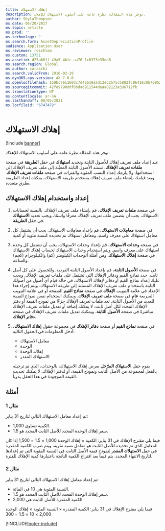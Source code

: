 ```yaml
---
title: إهلاك الاستهلاك
description: توفر هذه المقالة نظرة عامة على أسلوب الاستهلاك للإهلاك.
author: ShylaThompson
ms.date: 06/20/2017
ms.topic: article
ms.prod: ''
ms.technology: ''
ms.search.form: AssetDepreciationProfile
audience: Application User
ms.reviewer: roschlom
ms.custom: 13751
ms.assetid: d25a681f-49a5-4bfc-aa76-1c6373e35dd8
ms.search.region: Global
ms.author: saraschi
ms.search.validFrom: 2016-02-28
ms.dyn365.ops.version: AX 7.0.0
ms.openlocfilehash: 1b0bc761160dc7d46519aad13ec2575cb882fc0641830b76952763b54834a64d
ms.sourcegitcommit: 42fe9790ddf0bdad911544deaa82123a396712fb
ms.translationtype: HT
ms.contentlocale: ar-SA
ms.lasthandoff: 08/05/2021
ms.locfileid: "6747479"
---
```

# <a name="consumption-depreciation"></a>إهلاك الاستهلاك

[!include [banner](../includes/banner.md)]

توفر هذه المقالة نظرة عامة على أسلوب الاستهلاك للإهلاك.

عند إعداد ملف تعريف إهلاك للأصول الثابتة وتحديد **استهلاك** في حقل **الطريقة** في صفحة **ملفات تعريف الإهلاك**، تستند الأصول الثابتة المعيَّنة إلى ملف تعريف الإهلاك إلى استخدامها. ولا يلزمك إعداد النسب المئوية والفترات في صفحة **ملفات تعريف الإهلاك**. وبعد قيامك بإنشاء ملف تعريف إهلاك يستخدم طريقة الاستهلاك، يمكنك إعداد الطريقة بطرق متعددة.

## <a name="set-up-and-use-consumption-depreciation"></a>إعداد واستخدام إهلاك الاستهلاك
1.  في صفحة **ملفات تعريف الإهلاك**، قم بإنشاء ملف تعريف الإهلاك. بالنسبة لحسابات الاستهلاك، يجب أن يتضمن ملف تعريف الإهلاك معرفًا واسمًا، ويجب تحديد **الاستهلاك** في حقل **الطريقة**.
2.  في صفحة **معامِلات الاستهلاك**، قم بإعداد معامِلات الاستهلاك. يجب أن يشتمل كل معامِل استهلاك على معرف واسم، ومعامل استهلاك تم تحديده كنسبة مئوية أو كمية.
3.  في صفحة **وحدات الاستهلاك**، قم بإعداد وحدات الاستهلاك. يجب أن تشتمل كل وحدة استهلاك على معرف واسم. ويتم استخدام وحدات الاستهلاك لحساب إهلاك الاستهلاك في صفحة **إهلاك الاستهلاك**. ومن أمثلة الوحدات الكيلومتر (كم) والكيلوجرام (كجم) والساعة.
4.  في صفحة **الأصول الثابتة**، قم بإعداد الأصول الثابتة الفردية. وللحصول على كل أصل ثابت، حدد نماذج القيم ودفاتر الإهلاك التي تشتمل على ملفات تعريف الإهلاك. ويجب عليك إعداد نماذج القيم أو دفاتر لإهلاك الاستهلاك، في حالة قيام أي أصول من أصولك الثابتة باستخدام ملف تعريف الإهلاك المستند إلى طريقة الاستهلاك. ويتم إجراء هذا الإعداد في علامة التبويب **الإهلاك** في صفحة **نماذج القيم** الصفحة أو في علامة التبويب السريعة **عام** في صفحة **ملف تعريف الإهلاك**. ويمكنك استخدام نفس نموذج القيمة للعديد من الأصول الثابتة. تعد ملفات تعريف الإهلاك جزءًا من نموذج القيمة أو دفتر الإهلاك المحدد لكل أصل ثابت. لا يمكنك إضافة أو تعديل ملفات تعريف الإهلاك مباشرةً في صفحة **الأصول الثابتة**. ويمكنك تعديل ملفات تعريف الإهلاك في صفحة **دفاتر الإهلاك**.
5.  في صفحة **نماذج القيم** أو صفحة **دفاتر الإهلاك** في مجموعة حقول **إهلاك الاستهلاك**، أدخل المعلومات في الحقول التالية:
    -   معامل الاستهلاك
    -   الوحدة
    -   إهلاك الوحدة
    -   الاستهلاك المقدر

    يقوم حقل **الاستهلاك المرّحل** بعرض إهلاك الاستهلاك، بالوحدات، الذي تم ترحيله بالفعل لمجموعة من الأصل الثابت ونموذج القيمة، أو لدفتر الإهلاك. لا يمكنك تحديث القيمة الموجودة في هذا الحقل يدوياً.

## <a name="examples"></a>أمثلة
### <a name="example-1"></a>مثال 1

تم إعداد معامل الاستهلاك التالي لتاريخ 31 يناير:

-   الكمية تساوي 1,000.
-   سعر إهلاك الوحدة المحدد للأصل الثابت المحدد هو 1.5.

فيما يلي مقترح الإهلاك في 31 يناير: الكمية × إهلاك الوحدة 1,000 × 1.5 = 1,500 إذا كان المعامِل الذي تم تحديده للأصل الثابت هو معامل نسبة مئوية، ويتم ضرب الكمية المقدرة في حقل **الاستهلاك المقدر** لنموذج قيمة الأصل الثابت في النسبة المئوية التي تم إعدادها لتاريخ الانتهاء المحدد. يتم فيما بعد اقتراح الكمية الناتجة باعتبارها كمية الإهلاك للفترة.

### <a name="example-2"></a>مثال 2

تم إعداد معامل إهلاك الاستهلاك التالي لتاريخ 31 يناير:

-   النسبة المئوية هي 10 في المائة.
-   سعر إهلاك الوحدة المحدد للأصل الثابت المحدد هو 1.5.
-   الكمية المقدرة للأصل الثابت هي 2,000.

فيما يلي مقترح الإهلاك في 31 يناير: الكمية المقدرة × النسبة المئوية × إهلاك الوحدة 2,000 × 10 × 1.5 = 300





[!INCLUDE[footer-include](../../includes/footer-banner.md)]